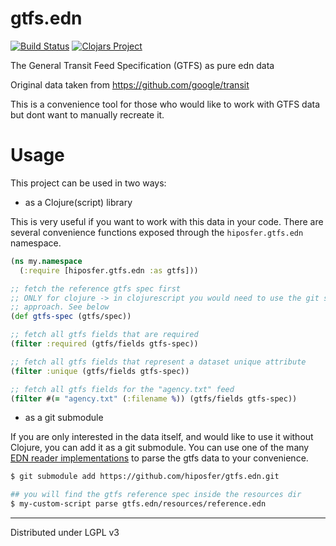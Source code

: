 # gtfs.edn

[![Build Status](https://travis-ci.com/hiposfer/gtfs.edn.svg?branch=master)](https://travis-ci.com/hiposfer/gtfs.edn)
[![Clojars Project](https://img.shields.io/clojars/v/hiposfer/gtfs.edn.svg)](https://clojars.org/hiposfer/gtfs.edn)

The General Transit Feed Specification (GTFS) as pure edn data

Original data taken from https://github.com/google/transit

This is a convenience tool for those who would like to work with GTFS data but
dont want to manually recreate it.


# Usage

This project can be used in two ways:

- as a Clojure(script) library

This is very useful if you want to work with this data in your code. There are several
convenience functions exposed through the `hiposfer.gtfs.edn` namespace.

```clojure
(ns my.namespace
  (:require [hiposfer.gtfs.edn :as gtfs])) 

;; fetch the reference gtfs spec first
;; ONLY for clojure -> in clojurescript you would need to use the git submodule
;; approach. See below
(def gtfs-spec (gtfs/spec))

;; fetch all gtfs fields that are required
(filter :required (gtfs/fields gtfs-spec))

;; fetch all gtfs fields that represent a dataset unique attribute
(filter :unique (gtfs/fields gtfs-spec))

;; fetch all gtfs fields for the "agency.txt" feed
(filter #(= "agency.txt" (:filename %)) (gtfs/fields gtfs-spec))
```

- as a git submodule

If you are only interested in the data itself, and would like to use it without Clojure, you
can add it as a git submodule. You can use one of the many [EDN reader implementations](https://github.com/edn-format/edn/wiki/Implementations)
to parse the gtfs data to your convenience.

```bash
$ git submodule add https://github.com/hiposfer/gtfs.edn.git

## you will find the gtfs reference spec inside the resources dir
$ my-custom-script parse gtfs.edn/resources/reference.edn
```


---
Distributed under LGPL v3

